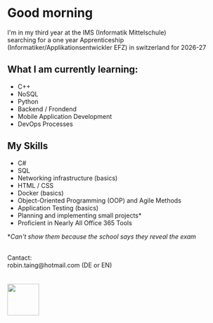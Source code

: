# Good morning
I'm in my third year at the IMS (Informatik Mittelschule)
<br>
searching for a one year Apprenticeship (Informatiker/Applikationsentwickler EFZ) in switzerland for 2026-27
<br>

## What I am currently learning:

- C++
- NoSQL
- Python
- Backend / Frondend
- Mobile Application Development
- DevOps Processes

## My Skills

- C#
- SQL
- Networking infrastructure (basics)
- HTML / CSS
- Docker (basics)
- Object-Oriented Programming (OOP) and Agile Methods
- Application Testing (basics)
- Planning and implementing small projects*
- Proficient in Nearly All Office 365 Tools

**Can't show them because the school says they reveal the exam*
<br>


<br>
Cantact:
<br>
robin.taing@hotmail.com (DE or EN)

<br>
<br>
<br>
<img src="https://github.com/RobinTea/RobinTea/assets/142886484/c19e9294-00dc-4d13-9e94-9c95117386e0" width="72" height="72">
